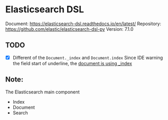 # Elasticsearch DSL 

Document: https://elasticsearch-dsl.readthedocs.io/en/latest/
Repository: https://github.com/elastic/elasticsearch-dsl-py
Version: 7.1.0

## TODO

- [x] Different of the `Document._index` and `Document.index`
Since IDE warning the field start of underline, the [document is using _index](https://elasticsearch-dsl.readthedocs.io/en/latest/persistence.html?highlight=template#indextemplate)

## Note:

The Elasticsearch main component
- Index
- Document
- Search
